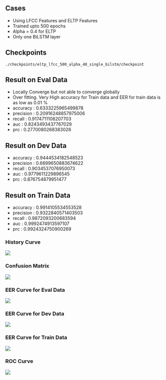 
## Cases 
- Using LFCC Features and ELTP Features
- Trained upto 500 epochs
- Alpha = 0.4 for ELTP
- Only one BiLSTM layer 



## Checkpoints 
```./checkpoints/eltp_lfcc_500_alpha_40_single_bilstm/checkpoint```

## Result on Eval Data
- Locally Converge but not able to converge globally
- Over fitting. Very High accuracy for Train data and EER for train data is as low as 0.01 %
- accuracy :  0.6333225965499878
- precision :  0.20916248857975006
- recall :  0.9174711108207703
- auc :  0.8243493437767029
- prc :  0.2770080268383026

## Result on Dev Data
- accuracy :  0.9444534182548523
- precision :  0.6699650883674622
- recall :  0.9034537076950073
- auc :  0.9779611229896545
- prc :  0.876754879951477


## Result on Train Data
- accuracy :  0.9914105534553528
- precision :  0.9322840571403503
- recall :  0.9872093200683594
- auc :  0.9992474913597107
- prc :  0.9924324750900269


### History Curve
![](history_curve.png)


### Confusion Matrix 
![](confusion_matrix.png)


### EER Curve for Eval Data
![](EER_Curve.png)


### EER Curve for Dev Data
![](EER_Curve_for_dev.png)


### EER Curve for Train Data
![](EER_Curve_for_train.png)


### ROC Curve
![](ROC_curve.png)

